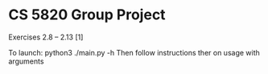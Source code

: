 # CS 5820 Group Project
 Exercises 2.8 – 2.13 [1]

To launch: python3 ./main.py -h
Then follow instructions ther on usage with arguments
